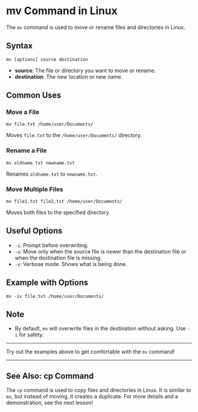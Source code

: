 # mv Command in Linux

The `mv` command is used to move or rename files and directories in Linux.

## Syntax

```
mv [options] source destination
```

- **source**: The file or directory you want to move or rename.
- **destination**: The new location or new name.

## Common Uses

### Move a File
```
mv file.txt /home/user/Documents/
```
Moves `file.txt` to the `/home/user/Documents/` directory.

### Rename a File
```
mv oldname.txt newname.txt
```
Renames `oldname.txt` to `newname.txt`.

### Move Multiple Files
```
mv file1.txt file2.txt /home/user/Documents/
```
Moves both files to the specified directory.

## Useful Options
- `-i`: Prompt before overwriting.
- `-u`: Move only when the source file is newer than the destination file or when the destination file is missing.
- `-v`: Verbose mode. Shows what is being done.

## Example with Options
```
mv -iv file.txt /home/user/Documents/
```

## Note
- By default, `mv` will overwrite files in the destination without asking. Use `-i` for safety.

---

Try out the examples above to get comfortable with the `mv` command!

---

## See Also: cp Command

The `cp` command is used to copy files and directories in Linux. It is similar to `mv`, but instead of moving, it creates a duplicate. For more details and a demonstration, see the next lesson! 